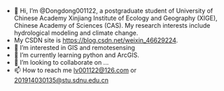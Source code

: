 - 👋 Hi, I’m @Dongdong001122, a postgraduate student of University of Chinese Academy Xinjiang Institute of Ecology and Geography (XIGE), Chinese Academy of Sciences (CAS). My research interests include hydrological modeling and climate change.
- My CSDN site is https://blog.csdn.net/weixin_46629224.
- 👀 I’m interested in GIS and remotesensing
- 🌱 I’m currently learning python and ArcGIS.
- 💞️ I’m looking to collaborate on ...
- 📫 How to reach me lv001122@126.com or 201914030135@stu.sdnu.edu.cn

<!---
Dongdong001122/Dongdong001122 is a ✨ special ✨ repository because its `README.md` (this file) appears on your GitHub profile.
You can click the Preview link to take a look at your changes.
--->
